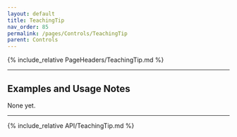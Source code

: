 ```yaml
---
layout: default
title: TeachingTip
nav_order: 85
permalink: /pages/Controls/TeachingTip
parent: Controls
---
```


{% include_relative PageHeaders/TeachingTip.md %}

<!-- Custom content & examples start here -->

<hr />

## Examples and Usage Notes

None yet.

<!-- End custom content & examples -->

<hr />

{% include_relative API/TeachingTip.md %}
